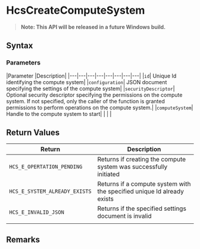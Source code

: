 # HcsCreateComputeSystem

>**Note: This API will be released in a future Windows build.**

## Syntax

### Parameters
|Parameter     |Description|
|---|---|---|---|---|---|---|---| 
|`id`| Unique Id identifying the compute system|
|`configuration`| JSON document specifying the settings of the compute system|
|`securityDescriptor`| Optional security descriptor specifying the permissions on the compute system. If not specified, only the caller of the function is granted permissions to perform operations on the compute system.|
|`computeSystem`| Handle to the compute system to start| 
|    |    | 



## Return Values
|Return | Description|
|---|---|
|`HCS_E_OPERTATION_PENDING`|Returns if creating the compute system was successfully initiated|
|`HCS_E_SYSTEM_ALREADY_EXISTS`|Returns if a compute system with the specified unique Id already exists|
|`HCS_E_INVALID_JSON`|Returns if the specified settings document is invalid|
|     |     |



## Remarks